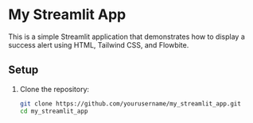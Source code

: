 # My Streamlit App

This is a simple Streamlit application that demonstrates how to display a success alert using HTML, Tailwind CSS, and Flowbite.

## Setup

1. Clone the repository:
   ```bash
   git clone https://github.com/yourusername/my_streamlit_app.git
   cd my_streamlit_app
